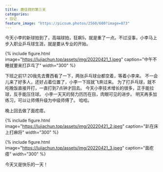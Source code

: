 ```yaml
---
title: 鹿佳莼的第三天
categories:
- 日记
feature_image: "https://picsum.photos/2560/600?image=873"
---
```


今天小李的新球拍到了，高端球拍，狂飙5，就是重了一点。不过没事，小李马上步入职业乒乓球生涯，就是要从专业的开始。

{% include figure.html image="https://lujiachun.top/assets/img/20220421_1.jpeg" caption="中午不睡就要来打乒乓了" width="300" %}

下班之前17:20我先去曹西看了一下，两张乒乓球台都空着，等着小李来。
不一会儿来了好多人，还好占着位置了，小李一下班就飞奔过来。
为了打乒乓球，就不吃晚饭直接开打，一直打到7点钟才回去。
今天小李技术增长的很多，正手能拉球，反手能压住球。
小李一天天的努力历历在目，肉眼可见的进步。
明天再多加练习，可以让师傅升级为中级师傅了。
哈哈。

晚上回去做了面疙瘩。

{% include figure.html image="https://lujiachun.top/assets/img/20220421_2.jpeg" caption="趴在床上打麻将" width="300" %}

{% include figure.html image="https://lujiachun.top/assets/img/20220421_3.jpeg" caption="面疙瘩" width="300" %}

今天又是快乐的一天！

